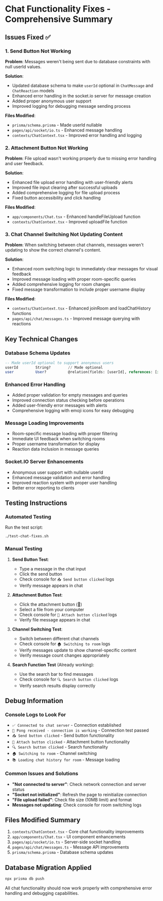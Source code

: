 # Chat Functionality Fixes - Comprehensive Summary

## Issues Fixed ✅

### 1. Send Button Not Working
**Problem**: Messages weren't being sent due to database constraints with null userId values.

**Solution**:
- Updated database schema to make `userId` optional in `ChatMessage` and `ChatReaction` models
- Enhanced error handling in the socket.io server for message creation
- Added proper anonymous user support
- Improved logging for debugging message sending process

**Files Modified**:
- `prisma/schema.prisma` - Made userId nullable
- `pages/api/socket/io.ts` - Enhanced message handling
- `contexts/ChatContext.tsx` - Improved error handling and logging

### 2. Attachment Button Not Working
**Problem**: File upload wasn't working properly due to missing error handling and user feedback.

**Solution**:
- Enhanced file upload error handling with user-friendly alerts
- Improved file input clearing after successful uploads
- Added comprehensive logging for file upload process
- Fixed button accessibility and click handling

**Files Modified**:
- `app/components/Chat.tsx` - Enhanced handleFileUpload function
- `contexts/ChatContext.tsx` - Improved uploadFile function

### 3. Chat Channel Switching Not Updating Content
**Problem**: When switching between chat channels, messages weren't updating to show the correct channel's content.

**Solution**:
- Enhanced room switching logic to immediately clear messages for visual feedback
- Improved message loading with proper room-specific queries
- Added comprehensive logging for room changes
- Fixed message transformation to include proper username display

**Files Modified**:
- `contexts/ChatContext.tsx` - Enhanced joinRoom and loadChatHistory functions
- `pages/api/chat/messages.ts` - Improved message querying with reactions

## Key Technical Changes

### Database Schema Updates
```sql
-- Made userId optional to support anonymous users
userId        String?        // Made optional
user          User?          @relation(fields: [userId], references: [id], onDelete: Cascade)
```

### Enhanced Error Handling
- Added proper validation for empty messages and queries
- Improved connection status checking before operations
- Added user-friendly error messages with alerts
- Comprehensive logging with emoji icons for easy debugging

### Message Loading Improvements
- Room-specific message loading with proper filtering
- Immediate UI feedback when switching rooms
- Proper username transformation for display
- Reaction data inclusion in message queries

### Socket.IO Server Enhancements
- Anonymous user support with nullable userId
- Enhanced message validation and error handling
- Improved reaction system with proper user handling
- Better error reporting to clients

## Testing Instructions

### Automated Testing
Run the test script:
```bash
./test-chat-fixes.sh
```

### Manual Testing
1. **Send Button Test**:
   - Type a message in the chat input
   - Click the send button
   - Check console for `📤 Send button clicked` logs
   - Verify message appears in chat

2. **Attachment Button Test**:
   - Click the attachment button (📎)
   - Select a file from your computer
   - Check console for `📎 Attach button clicked` logs
   - Verify file message appears in chat

3. **Channel Switching Test**:
   - Switch between different chat channels
   - Check console for `🏠 Switching to room` logs
   - Verify messages update to show channel-specific content
   - Verify message count changes appropriately

4. **Search Function Test** (Already working):
   - Use the search bar to find messages
   - Check console for `🔍 Search button clicked` logs
   - Verify search results display correctly

## Debug Information

### Console Logs to Look For
- `✅ Connected to chat server` - Connection established
- `🏓 Pong received - connection is working` - Connection test passed
- `📤 Send button clicked` - Send button functionality
- `📎 Attach button clicked` - Attachment button functionality
- `🔍 Search button clicked` - Search functionality
- `🏠 Switching to room` - Channel switching
- `📚 Loading chat history for room` - Message loading

### Common Issues and Solutions
- **"Not connected to server"**: Check network connection and server status
- **"Socket not initialized"**: Refresh the page to reinitialize connection
- **"File upload failed"**: Check file size (10MB limit) and format
- **Messages not updating**: Check console for room switching logs

## Files Modified Summary
1. `contexts/ChatContext.tsx` - Core chat functionality improvements
2. `app/components/Chat.tsx` - UI component enhancements
3. `pages/api/socket/io.ts` - Server-side socket handling
4. `pages/api/chat/messages.ts` - Message API improvements
5. `prisma/schema.prisma` - Database schema updates

## Database Migration Applied
```bash
npx prisma db push
```

All chat functionality should now work properly with comprehensive error handling and debugging capabilities.
